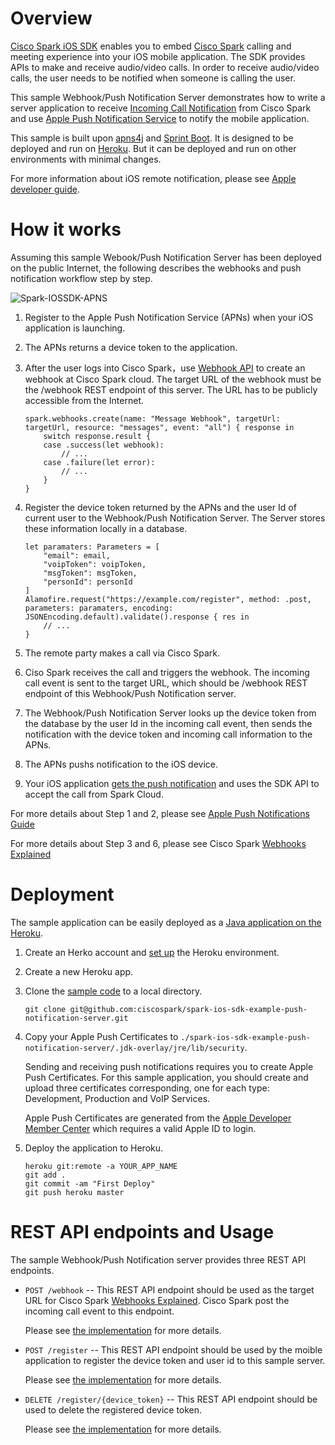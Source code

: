 # Overview

[Cisco Spark iOS SDK](https://developer.ciscospark.com/sdk-for-ios.html) enables you to embed [Cisco Spark](https://www.ciscospark.com/) calling and meeting experience into your iOS mobile application. The SDK provides APIs to make and receive audio/video calls. In order to receive audio/video calls, the user needs to be notified when someone is calling the user.

This sample Webhook/Push Notification Server demonstrates how to write a server application to receive [Incoming Call Notification](https://developer.ciscospark.com/sdk-for-ios.html) from Cisco Spark and use [Apple Push Notification Service](https://developer.apple.com/library/content/documentation/NetworkingInternet/Conceptual/RemoteNotificationsPG/APNSOverview.html#//apple_ref/doc/uid/TP40008194-CH8-SW1) to notify the mobile application.

This sample is built upon [apns4j](https://github.com/teaey/apns4j) and [Sprint Boot](https://projects.spring.io/spring-boot). It is designed to be deployed and run on [Heroku](https://www.heroku.com). But it can be deployed and run on other environments with minimal changes.

For more information about iOS remote notification, please see [Apple developer guide](https://developer.apple.com/notifications/).

# How it works

Assuming this sample Webook/Push Notification Server has been deployed on the public Internet, the following describes the webhooks and push notification workflow step by step.

![Spark-IOSSDK-APNS](https://dsc.cloud/hello/Spark-IOSSDK-APNS-1509615302.png)

1. Register to the Apple Push Notification Service (APNs) when your iOS application is launching.

2. The APNs returns a device token to the application.

3. After the user logs into Cisco Spark，use [Webhook API](https://ciscospark.github.io/spark-ios-sdk/Classes/WebhookClient.html) to create an webhook at Cisco Spark cloud. The target URL of the webhook must be the /webhook REST endpoint of this server. The URL has to be publicly accessible from the Internet.
	```
	spark.webhooks.create(name: "Message Webhook", targetUrl: targetUrl, resource: "messages", event: "all") { response in
		switch response.result {
		case .success(let webhook):
			// ...
		case .failure(let error):
			// ...
		}
	}
	```

4. Register the device token returned by the APNs and the user Id of current user to the  Webhook/Push Notification Server. The Server stores these information locally in a database.
	```
	let paramaters: Parameters = [
		"email": email,
		"voipToken": voipToken,
		"msgToken": msgToken,
		"personId": personId
	]
	Alamofire.request("https://example.com/register", method: .post, parameters: paramaters, encoding: JSONEncoding.default).validate().response { res in
		// ...
	}
	```

5. The remote party makes a call via Cisco Spark.

6. Ciso Spark receives the call and triggers the webhook. The incoming call event is sent to the target URL, which should be /webhook REST endpoint of this Webhook/Push Notification server.

7. The Webhook/Push Notification Server looks up the device token from the database by the user Id in the incoming call event, then sends the notification with the device token and incoming call information to the APNs.

8. The APNs pushs notification to the iOS device.

9. Your iOS application [gets the push notification](https://github.com/ciscospark/spark-ios-sdk-example-buddies/blob/9a0d51a9f6564f04e84d3868815b366ccb11425e/Buddies/AppDelegate.swift#L170) and uses the SDK API to accept the call from Spark Cloud.

For more details about Step 1 and 2, please see [Apple Push Notifications Guide]((https://developer.apple.com/library/content/documentation/NetworkingInternet/Conceptual/RemoteNotificationsPG/index.html#//apple_ref/doc/uid/TP40008194-CH3-SW1))

For more details about Step 3 and 6, please see Cisco Spark [Webhooks Explained](https://developer.ciscospark.com/webhooks-explained.html)

# Deployment

The sample application can be easily deployed as a [Java application on the Heroku](https://devcenter.heroku.com/categories/java).

1. Create an Herko account and [set up](https://devcenter.heroku.com/articles/getting-started-with-java#set-up) the Heroku environment.

2. Create a new Heroku app.

3. Clone the [sample code](https://github.com/ciscospark/spark-ios-sdk-example-push-notification-server/) to a local directory.
	```
	git clone git@github.com:ciscospark/spark-ios-sdk-example-push-notification-server.git 
	```

4. Copy your Apple Push Certificates to `./spark-ios-sdk-example-push-notification-server/.jdk-overlay/jre/lib/security`.

	Sending and receiving push notifications requires you to create Apple Push Certificates. For this sample application, you should create and upload three certificates corresponding, one for each type: Development, Production and VoIP Services.
	
	Apple Push Certificates are generated from the [Apple Developer Member Center](https://developer.apple.com/account/overview.action) which requires a valid Apple ID to login. 
	
5. Deploy the application to Heroku.
	```
	heroku git:remote -a YOUR_APP_NAME
	git add .
	git commit -am "First Deploy"
	git push heroku master
	```

# REST API endpoints and Usage

The sample Webhook/Push Notification server provides three REST API endpoints.

* `POST /webhook` -- This REST API endpoint should be used as the target URL for Cisco Spark [Webhooks Explained](https://developer.ciscospark.com/webhooks-explained.html). Cisco Spark post the incoming call event to this endpoint.

	Please see [the implementation](https://github.com/ciscospark/spark-ios-sdk-example-push-notification-server/blob/6cd76f222c3c438ade55ae1cde8b8616e311da61/src/main/java/com/ciscospark/iossdk/example/pns/Main.java#L117) for more details.

* `POST /register` -- This REST API endpoint should be used by the moible application to register the device token and user id to this sample server.

	Please see [the implementation](https://github.com/ciscospark/spark-ios-sdk-example-push-notification-server/blob/6cd76f222c3c438ade55ae1cde8b8616e311da61/src/main/java/com/ciscospark/iossdk/example/pns/Main.java#L163) for more details.
	
* `DELETE /register/{device_token}` -- This REST API endpoint should be used to delete the registered device token.

	Please see [the implementation](https://github.com/ciscospark/spark-ios-sdk-example-push-notification-server/blob/6cd76f222c3c438ade55ae1cde8b8616e311da61/src/main/java/com/ciscospark/iossdk/example/pns/Main.java#L182) for more details.